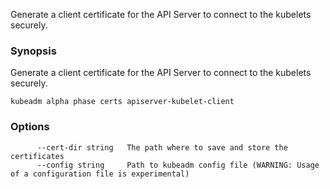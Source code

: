 
Generate a client certificate for the API Server to connect to the kubelets securely.

### Synopsis


Generate a client certificate for the API Server to connect to the kubelets securely.

```
kubeadm alpha phase certs apiserver-kubelet-client
```

### Options

```
      --cert-dir string   The path where to save and store the certificates
      --config string     Path to kubeadm config file (WARNING: Usage of a configuration file is experimental)
```

